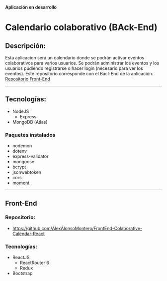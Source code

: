 __Aplicación en desarrollo__
# Calendario colaborativo (BAck-End)


## Descripción:
Esta aplicacion será un calendario donde se podrán activar eventos colaborativos para varios usuarios. Se podrán administrar los eventos y los usuarios pudiendo registrarse o hacer login (necesario para ver los eventos). Este repositorio corresponde con el Bacl-End de la aplicación.
[Repositorio Front-End](https://github.com/AlexAlonsoMontero/FrontEnd-Colaborative-Calendar-React)

---
## Tecnologías:
* NodeJS
    * Express
* MongoDB (Atlas)
### Paquetes instalados
* nodemon
* dotenv
* express-validator
* mongoose
* bcrypt
* jsonwebtoken
* cors
* moment


---
## Front-End
### Repositorio:
* https://github.com/AlexAlonsoMontero/FrontEnd-Colaborative-Calendar-React
### Tecnologías:

* ReactJS
    * ReactRouter 6
    * Redux
* Bootstrap

